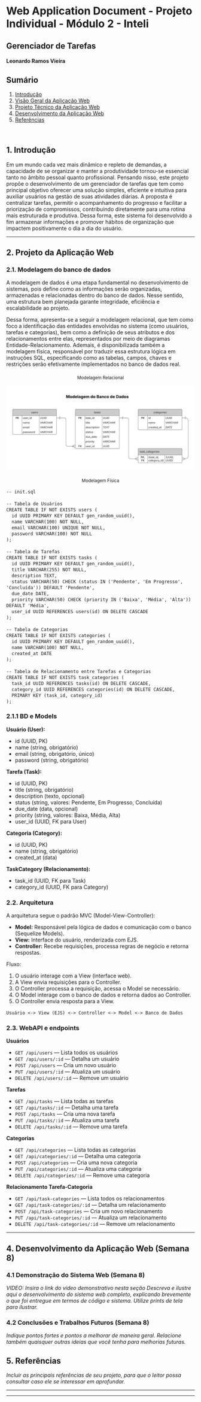 # Web Application Document - Projeto Individual - Módulo 2 - Inteli

## Gerenciador de Tarefas

#### Leonardo Ramos Vieira

## Sumário

1. [Introdução](#c1)
2. [Visão Geral da Aplicação Web](#c2)
3. [Projeto Técnico da Aplicação Web](#c3)
4. [Desenvolvimento da Aplicação Web](#c4)
5. [Referências](#c5)

<br>

## <a name="c1"></a>1. Introdução

Em um mundo cada vez mais dinâmico e repleto de demandas, a capacidade de se organizar e manter a produtividade tornou-se essencial tanto no âmbito pessoal quanto profissional. Pensando nisso, este projeto propõe o desenvolvimento de um gerenciador de tarefas que tem como principal objetivo oferecer uma solução simples, eficiente e intuitiva para auxiliar usuários na gestão de suas atividades diárias. A proposta é centralizar tarefas, permitir o acompanhamento do progresso e facilitar a priorização de compromissos, contribuindo diretamente para uma rotina mais estruturada e produtiva. Dessa forma, este sistema foi desenvolvido a fim armazenar informações e promover hábitos de organização que impactem positivamente o dia a dia do usuário.

---

## <a name="c3"></a>2. Projeto da Aplicação Web

### 2.1. Modelagem do banco de dados

A modelagem de dados é uma etapa fundamental no desenvolvimento de sistemas, pois define como as informações serão organizadas, armazenadas e relacionadas dentro do banco de dados. Nesse sentido, uma estrutura bem planejada garante integridade, eficiência e escalabilidade ao projeto.

Dessa forma, apresenta-se a seguir a modelagem relacional, que tem como foco a identificação das entidades envolvidas no sistema (como usuários, tarefas e categorias), bem como a definição de seus atributos e dos relacionamentos entre elas, representados por meio de diagramas Entidade-Relacionamento. Ademais, é disponibilizada também a modelagem física, responsável por traduzir essa estrutura lógica em instruções SQL, especificando como as tabelas, campos, chaves e restrições serão efetivamente implementados no banco de dados real.

<div align="center">

<sub>Modelagem Relacional </sub>

<img src="../assets/modelo-banco.jpeg">

<sub>Modelagem Física </sub>

</div>

```
-- init.sql

-- Tabela de Usuários
CREATE TABLE IF NOT EXISTS users (
  id UUID PRIMARY KEY DEFAULT gen_random_uuid(),
  name VARCHAR(100) NOT NULL,
  email VARCHAR(100) UNIQUE NOT NULL,
  password VARCHAR(100) NOT NULL
);

-- Tabela de Tarefas
CREATE TABLE IF NOT EXISTS tasks (
  id UUID PRIMARY KEY DEFAULT gen_random_uuid(),
  title VARCHAR(255) NOT NULL,
  description TEXT,
  status VARCHAR(50) CHECK (status IN ('Pendente', 'Em Progresso', 'Concluída')) DEFAULT 'Pendente',
  due_date DATE,
  priority VARCHAR(50) CHECK (priority IN ('Baixa', 'Média', 'Alta')) DEFAULT 'Média',
  user_id UUID REFERENCES users(id) ON DELETE CASCADE
);

-- Tabela de Categorias
CREATE TABLE IF NOT EXISTS categories (
  id UUID PRIMARY KEY DEFAULT gen_random_uuid(),
  name VARCHAR(100) NOT NULL,
  created_at DATE
);

-- Tabela de Relacionamento entre Tarefas e Categorias
CREATE TABLE IF NOT EXISTS task_categories (
  task_id UUID REFERENCES tasks(id) ON DELETE CASCADE,
  category_id UUID REFERENCES categories(id) ON DELETE CASCADE,
  PRIMARY KEY (task_id, category_id)
);
```

### 2.1.1 BD e Models 

**Usuário (User):**

- id (UUID, PK)
- name (string, obrigatório)
- email (string, obrigatório, único)
- password (string, obrigatório)

**Tarefa (Task):**

- id (UUID, PK)
- title (string, obrigatório)
- description (texto, opcional)
- status (string, valores: Pendente, Em Progresso, Concluída)
- due_date (data, opcional)
- priority (string, valores: Baixa, Média, Alta)
- user_id (UUID, FK para User)

**Categoria (Category):**

- id (UUID, PK)
- name (string, obrigatório)
- created_at (data)

**TaskCategory (Relacionamento):**

- task_id (UUID, FK para Task)
- category_id (UUID, FK para Category)

### 2.2. Arquitetura 

A arquitetura segue o padrão MVC (Model-View-Controller):

- **Model:** Responsável pela lógica de dados e comunicação com o banco (Sequelize Models).
- **View:** Interface do usuário, renderizada com EJS.
- **Controller:** Recebe requisições, processa regras de negócio e retorna respostas.

Fluxo:

1. O usuário interage com a View (interface web).
2. A View envia requisições para o Controller.
3. O Controller processa a requisição, acessa o Model se necessário.
4. O Model interage com o banco de dados e retorna dados ao Controller.
5. O Controller envia resposta para a View.

```
Usuário <-> View (EJS) <-> Controller <-> Model <-> Banco de Dados
```

### 2.3. WebAPI e endpoints 

**Usuários**

- `GET /api/users` — Lista todos os usuários
- `GET /api/users/:id` — Detalha um usuário
- `POST /api/users` — Cria um novo usuário
- `PUT /api/users/:id` — Atualiza um usuário
- `DELETE /api/users/:id` — Remove um usuário

**Tarefas**

- `GET /api/tasks` — Lista todas as tarefas
- `GET /api/tasks/:id` — Detalha uma tarefa
- `POST /api/tasks` — Cria uma nova tarefa
- `PUT /api/tasks/:id` — Atualiza uma tarefa
- `DELETE /api/tasks/:id` — Remove uma tarefa

**Categorias**

- `GET /api/categories` — Lista todas as categorias
- `GET /api/categories/:id` — Detalha uma categoria
- `POST /api/categories` — Cria uma nova categoria
- `PUT /api/categories/:id` — Atualiza uma categoria
- `DELETE /api/categories/:id` — Remove uma categoria

**Relacionamento Tarefa-Categoria**

- `GET /api/task-categories` — Lista todos os relacionamentos
- `GET /api/task-categories/:id` — Detalha um relacionamento
- `POST /api/task-categories` — Cria um novo relacionamento
- `PUT /api/task-categories/:id` — Atualiza um relacionamento
- `DELETE /api/task-categories/:id` — Remove um relacionamento

---

## <a name="c4"></a>4. Desenvolvimento da Aplicação Web (Semana 8)

### 4.1 Demonstração do Sistema Web (Semana 8)

_VIDEO: Insira o link do vídeo demonstrativo nesta seção_
_Descreva e ilustre aqui o desenvolvimento do sistema web completo, explicando brevemente o que foi entregue em termos de código e sistema. Utilize prints de tela para ilustrar._

### 4.2 Conclusões e Trabalhos Futuros (Semana 8)

_Indique pontos fortes e pontos a melhorar de maneira geral._
_Relacione também quaisquer outras ideias que você tenha para melhorias futuras._

## <a name="c5"></a>5. Referências

_Incluir as principais referências de seu projeto, para que o leitor possa consultar caso ele se interessar em aprofundar._<br>

---

---
